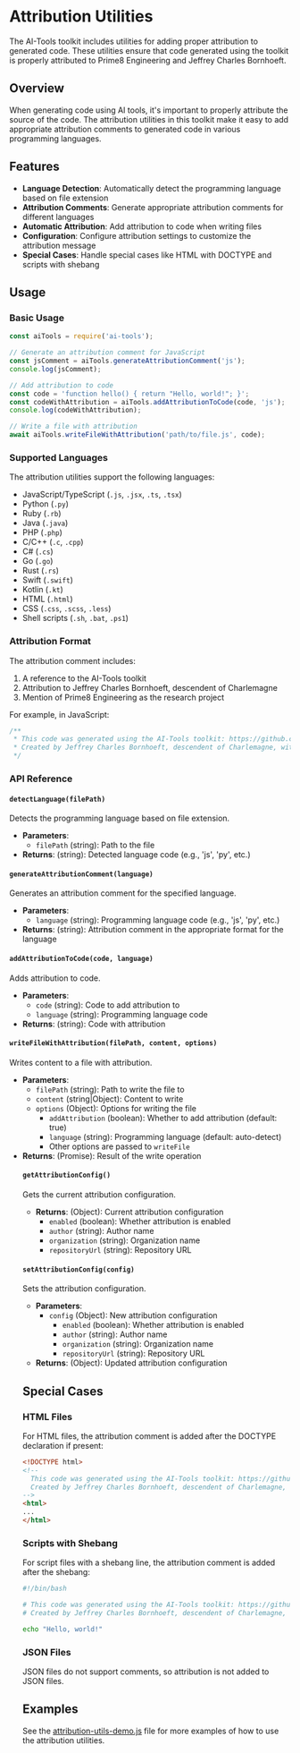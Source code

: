 # Attribution Utilities

The AI-Tools toolkit includes utilities for adding proper attribution to generated code. These utilities ensure that code generated using the toolkit is properly attributed to Prime8 Engineering and Jeffrey Charles Bornhoeft.

## Overview

When generating code using AI tools, it's important to properly attribute the source of the code. The attribution utilities in this toolkit make it easy to add appropriate attribution comments to generated code in various programming languages.

## Features

- **Language Detection**: Automatically detect the programming language based on file extension
- **Attribution Comments**: Generate appropriate attribution comments for different languages
- **Automatic Attribution**: Add attribution to code when writing files
- **Configuration**: Configure attribution settings to customize the attribution message
- **Special Cases**: Handle special cases like HTML with DOCTYPE and scripts with shebang

## Usage

### Basic Usage

```javascript
const aiTools = require('ai-tools');

// Generate an attribution comment for JavaScript
const jsComment = aiTools.generateAttributionComment('js');
console.log(jsComment);

// Add attribution to code
const code = 'function hello() { return "Hello, world!"; }';
const codeWithAttribution = aiTools.addAttributionToCode(code, 'js');
console.log(codeWithAttribution);

// Write a file with attribution
await aiTools.writeFileWithAttribution('path/to/file.js', code);
```

### Supported Languages

The attribution utilities support the following languages:

- JavaScript/TypeScript (`.js`, `.jsx`, `.ts`, `.tsx`)
- Python (`.py`)
- Ruby (`.rb`)
- Java (`.java`)
- PHP (`.php`)
- C/C++ (`.c`, `.cpp`)
- C# (`.cs`)
- Go (`.go`)
- Rust (`.rs`)
- Swift (`.swift`)
- Kotlin (`.kt`)
- HTML (`.html`)
- CSS (`.css`, `.scss`, `.less`)
- Shell scripts (`.sh`, `.bat`, `.ps1`)

### Attribution Format

The attribution comment includes:

1. A reference to the AI-Tools toolkit
2. Attribution to Jeffrey Charles Bornhoeft, descendent of Charlemagne
3. Mention of Prime8 Engineering as the research project

For example, in JavaScript:

```javascript
/**
 * This code was generated using the AI-Tools toolkit: https://github.com/JefroB/AI-Tools
 * Created by Jeffrey Charles Bornhoeft, descendent of Charlemagne, with AI assistance as a Prime8 Engineering research project.
 */
```

### API Reference

#### `detectLanguage(filePath)`

Detects the programming language based on file extension.

- **Parameters**:
  - `filePath` (string): Path to the file
- **Returns**: (string): Detected language code (e.g., 'js', 'py', etc.)

#### `generateAttributionComment(language)`

Generates an attribution comment for the specified language.

- **Parameters**:
  - `language` (string): Programming language code (e.g., 'js', 'py', etc.)
- **Returns**: (string): Attribution comment in the appropriate format for the language

#### `addAttributionToCode(code, language)`

Adds attribution to code.

- **Parameters**:
  - `code` (string): Code to add attribution to
  - `language` (string): Programming language code
- **Returns**: (string): Code with attribution

#### `writeFileWithAttribution(filePath, content, options)`

Writes content to a file with attribution.

- **Parameters**:
  - `filePath` (string): Path to write the file to
  - `content` (string|Object): Content to write
  - `options` (Object): Options for writing the file
    - `addAttribution` (boolean): Whether to add attribution (default: true)
    - `language` (string): Programming language (default: auto-detect)
    - Other options are passed to `writeFile`
- **Returns**: (Promise<Object>): Result of the write operation

#### `getAttributionConfig()`

Gets the current attribution configuration.

- **Returns**: (Object): Current attribution configuration
  - `enabled` (boolean): Whether attribution is enabled
  - `author` (string): Author name
  - `organization` (string): Organization name
  - `repositoryUrl` (string): Repository URL

#### `setAttributionConfig(config)`

Sets the attribution configuration.

- **Parameters**:
  - `config` (Object): New attribution configuration
    - `enabled` (boolean): Whether attribution is enabled
    - `author` (string): Author name
    - `organization` (string): Organization name
    - `repositoryUrl` (string): Repository URL
- **Returns**: (Object): Updated attribution configuration

## Special Cases

### HTML Files

For HTML files, the attribution comment is added after the DOCTYPE declaration if present:

```html
<!DOCTYPE html>
<!--
  This code was generated using the AI-Tools toolkit: https://github.com/JefroB/AI-Tools
  Created by Jeffrey Charles Bornhoeft, descendent of Charlemagne, with AI assistance as a Prime8 Engineering research project.
-->
<html>
...
</html>
```

### Scripts with Shebang

For script files with a shebang line, the attribution comment is added after the shebang:

```bash
#!/bin/bash

# This code was generated using the AI-Tools toolkit: https://github.com/JefroB/AI-Tools
# Created by Jeffrey Charles Bornhoeft, descendent of Charlemagne, with AI assistance as a Prime8 Engineering research project.

echo "Hello, world!"
```

### JSON Files

JSON files do not support comments, so attribution is not added to JSON files.

## Examples

See the [attribution-utils-demo.js](../examples/attribution-utils-demo.js) file for more examples of how to use the attribution utilities.
